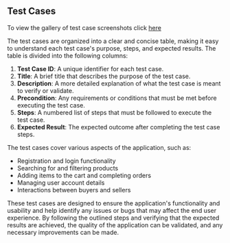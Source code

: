 ## Test Cases

<p>To view the gallery of test case screenshots click <a href="https://photos.google.com/share/AF1QipNZ5HnflNhow4a-EdAKVAjrTrtCUHFsqRfpRgV76-g-0y0eE9TDWDU0BhiV7C_GzA?key=Z2F4SnZKTnkyZkgwQmd4TmNlUGw5MHZYUjhOOF9B" target="_blank" rel="noopener noreferrer">here</a></p>

The test cases are organized into a clear and concise table, making it easy to understand each test case's purpose, steps, and expected results. The table is divided into the following columns:

1. **Test Case ID**: A unique identifier for each test case.
2. **Title**: A brief title that describes the purpose of the test case.
3. **Description**: A more detailed explanation of what the test case is meant to verify or validate.
4. **Precondition**: Any requirements or conditions that must be met before executing the test case.
5. **Steps**: A numbered list of steps that must be followed to execute the test case.
6. **Expected Result**: The expected outcome after completing the test case steps.

The test cases cover various aspects of the application, such as:

- Registration and login functionality
- Searching for and filtering products
- Adding items to the cart and completing orders
- Managing user account details
- Interactions between buyers and sellers

These test cases are designed to ensure the application's functionality and usability and help identify any issues or bugs that may affect the end user experience. By following the outlined steps and verifying that the expected results are achieved, the quality of the application can be validated, and any necessary improvements can be made.
